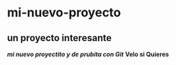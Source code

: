 # mi-nuevo-proyecto
## un proyecto interesante
***mi nuevo proyectito y de prubita con Git***
**Velo si Quieres**
